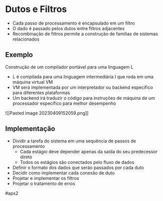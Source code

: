 
# Dutos e Filtros

- Cada passo de processamento é encapsulado em um filtro
- O dado é passado pelos dutos entre filtros adjacentes
- Recombinação de filtros permite a construção de famílias de sistemas relacionados

## Exemplo

Construção de um compilador portável para uma linguagem L

- L é compilada para uma linguagem intermediária I que roda em uma máquina virtual VM
- VM será implementada por um interpretador ou backend específico para diferentes plataformas
- Um backend irá traduzir o código para instruções de máquina de um processador específico para melhor desempenho

![[Pasted image 20230409152059.png]]

## Implementação

- Dividir a tarefa do sistema em uma sequência de passos de processamento
	- Cada estágio deve depender apenas da saída do seu predecessor direto
	- Todos os estágios são conectados pelo fluxo de dados
- Definir o formato dos dados que serão passados por cada duto
- Decidir como implementar cada conexão de duto
- Projetar e implementar os filtros
- Projetar o tratamento de erros

#aps2

